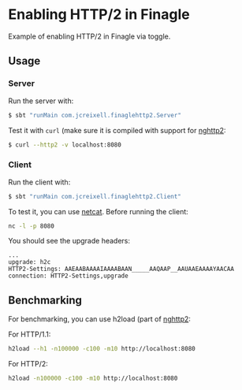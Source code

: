 # Enabling HTTP/2 in Finagle

Example of enabling HTTP/2 in Finagle via toggle.

## Usage

### Server

Run the server with:

```bash
$ sbt "runMain com.jcreixell.finaglehttp2.Server"
```

Test it with `curl` (make sure it is compiled with support for [nghttp2](https://curl.haxx.se/docs/http2.html):

```bash
$ curl --http2 -v localhost:8080
```

### Client

Run the client with:

```scala
$ sbt "runMain com.jcreixell.finaglehttp2.Client"
```

To test it, you can use [netcat](http://netcat.sourceforge.net/). Before running the client:

```bash
nc -l -p 8080
```

You should see the upgrade headers:

```
...
upgrade: h2c
HTTP2-Settings: AAEAABAAAAIAAAABAAN_____AAQAAP__AAUAAEAAAAYAACAA
connection: HTTP2-Settings,upgrade
```

## Benchmarking

For benchmarking, you can use h2load (part of [nghttp2](https://nghttp2.org/):

For HTTP/1.1:

```bash
h2load --h1 -n100000 -c100 -m10 http://localhost:8080
```

For HTTP/2:

```bash
h2load -n100000 -c100 -m10 http://localhost:8080
```

